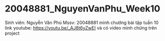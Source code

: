 # 20048881_NguyenVanPhu_Week10
Sinh viên: Nguyễn Văn Phú
Mssv: 20048881
minh chướng bài tập tuần 10 link youtube: https://youtu.be/_AJ8t6yZwEI và có video minh chứng trên project
